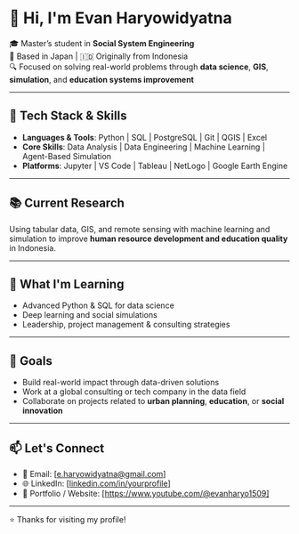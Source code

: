 # 👋 Hi, I'm Evan Haryowidyatna

🎓 Master’s student in **Social System Engineering**  
📍 Based in Japan | 🇮🇩 Originally from Indonesia  
🔍 Focused on solving real-world problems through **data science**, **GIS**, **simulation**, and **education systems improvement**

---

## 🔧 Tech Stack & Skills

- **Languages & Tools**: Python | SQL | PostgreSQL | Git | QGIS | Excel  
- **Core Skills**: Data Analysis | Data Engineering | Machine Learning | Agent-Based Simulation   
- **Platforms**: Jupyter | VS Code | Tableau | NetLogo | Google Earth Engine 

---

## 📚 Current Research

Using tabular data, GIS, and remote sensing with machine learning and simulation to improve **human resource development and education quality** in Indonesia.

---

## 🌱 What I'm Learning

- Advanced Python & SQL for data science  
- Deep learning and social simulations  
- Leadership, project management & consulting strategies  

---

## 🚀 Goals

- Build real-world impact through data-driven solutions  
- Work at a global consulting or tech company in the data field  
- Collaborate on projects related to **urban planning**, **education**, or **social innovation**

---

## 📫 Let's Connect

- 📧 Email: [e.haryowidyatna@gmail.com]  
- 🌐 LinkedIn: [[linkedin.com/in/yourprofile](https://www.linkedin.com/in/evan-haryowidyatna/)]  
- 📂 Portfolio / Website: [https://www.youtube.com/@evanharyo1509]

---

⭐️ Thanks for visiting my profile!
